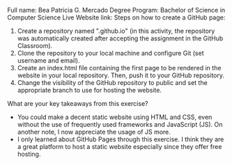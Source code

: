 Full name: Bea Patricia G. Mercado
Degree Program: Bachelor of Science in Computer Science
Live Website link:
Steps on how to create a GitHub page:

1. Create a repository named "<username>.github.io" (in this activity, the repository was automatically created after accepting the assignment in the GitHub Classroom).
2. Clone the repository to your local machine and configure Git (set username and email).
3. Create an index.html file containing the first page to be rendered in the website in your local repository. Then, push it to your GitHub repository.
4. Change the visibility of the GitHub repository to public and set the appropriate branch to use for hosting the website.

What are your key takeaways from this exercise?

- You could make a decent static website using HTML and CSS, even without the use of frequently used frameworks and JavaScript (JS). On another note, I now appreciate the usage of JS more.
- I only learned about GitHub Pages through this exercise. I think they are a great platform to host a static website especially since they offer free hosting. 